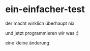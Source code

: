 # ein-einfacher-test
der macht wirklich überhaupt nix

und jetzt programmieren wir was :)

eine kleine änderung